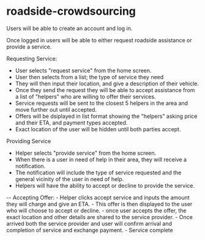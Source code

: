 # roadside-crowdsourcing
Users will be able to create an account and log in.

Once logged in users will be able to either request roadside assistance or provide a service.

Requesting Service:
- User selects "request service" from the home screen.
- User then selects from a list; the type of service they need
- They will then input their location, and give a description of their vehicle.
- Once they send the request they will be able to accept assistance from a list of "helpers" who are willing to offer their services.
- Service requests will be sent to the closest 5 helpers in the area and move further out until accepted.
- Offers will be dsiplayed in list format showing the "helpers" asking price and their ETA, and payment types accepted.
- Exact location of the user will be hidden until both parties accept.

Providing Service
- Helper selects "provide service" from the home screen.
- When there is a user in need of help in their area, they will receive a notification.
- The notification will include the type of service requested and the general vicinity of the user in need of help.
- Helpers will have the ability to accept or decline to provide the service.

-- Accepting Offer:
    - Helper clicks accept service and inputs the amount they will charge and give an ETA.
    - This offer is then displayed to the user who will choose to accept or decline.
    - once user accepts the offer, the exact location and other details are shared to the service provider.
    - Once arrived both the service provider and user will confirm arrival and completion of service and exchange payment.
    - Service complete
